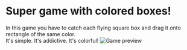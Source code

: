 # Super game with colored boxes!
In this game you have to catch each flying square box and drag it onto rectangle of the same color.\
It's simple. It's addictive. It's colorful!
![Game preview](https://im5.ezgif.com/tmp/ezgif-5-13fc7283d2.gif)
